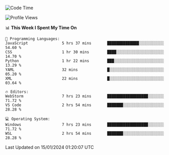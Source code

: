 <!--START_SECTION:waka-->
![Code Time](http://img.shields.io/badge/Code%20Time-501%20hrs%2018%20mins-blue)

![Profile Views](http://img.shields.io/badge/Profile%20Views-12-blue)

📊 **This Week I Spent My Time On** 

```text
💬 Programming Languages: 
JavaScript               5 hrs 37 mins       ██████████████░░░░░░░░░░░   54.60 % 
CSS                      1 hr 30 mins        ████░░░░░░░░░░░░░░░░░░░░░   14.70 % 
Python                   1 hr 22 mins        ███░░░░░░░░░░░░░░░░░░░░░░   13.29 % 
YAML                     32 mins             █░░░░░░░░░░░░░░░░░░░░░░░░   05.20 % 
XML                      22 mins             █░░░░░░░░░░░░░░░░░░░░░░░░   03.64 % 

🔥 Editors: 
WebStorm                 7 hrs 23 mins       ██████████████████░░░░░░░   71.72 % 
VS Code                  2 hrs 54 mins       ███████░░░░░░░░░░░░░░░░░░   28.28 % 

💻 Operating System: 
Windows                  7 hrs 23 mins       ██████████████████░░░░░░░   71.72 % 
WSL                      2 hrs 54 mins       ███████░░░░░░░░░░░░░░░░░░   28.28 % 
```


 Last Updated on 15/01/2024 01:20:07 UTC
<!--END_SECTION:waka-->
